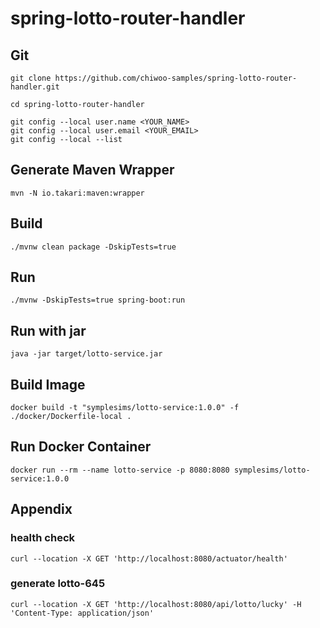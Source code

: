 # spring-lotto-router-handler

## Git
```
git clone https://github.com/chiwoo-samples/spring-lotto-router-handler.git

cd spring-lotto-router-handler

git config --local user.name <YOUR_NAME>
git config --local user.email <YOUR_EMAIL>
git config --local --list
```

## Generate Maven Wrapper
```
mvn -N io.takari:maven:wrapper
```


## Build
```
./mvnw clean package -DskipTests=true
```

## Run
```
./mvnw -DskipTests=true spring-boot:run
```

## Run with jar
```
java -jar target/lotto-service.jar
```

## Build Image
```
docker build -t "symplesims/lotto-service:1.0.0" -f ./docker/Dockerfile-local .
```

## Run Docker Container

```
docker run --rm --name lotto-service -p 8080:8080 symplesims/lotto-service:1.0.0
```

## Appendix

### health check

```
curl --location -X GET 'http://localhost:8080/actuator/health'
```

### generate lotto-645

```
curl --location -X GET 'http://localhost:8080/api/lotto/lucky' -H 'Content-Type: application/json'
```
